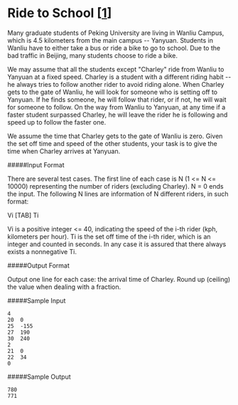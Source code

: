 Ride to School [[1](http://poj.org/problem?id=1922)]
==================

Many graduate students of Peking University are living in Wanliu Campus, which
is 4.5 kilometers from the main campus -- Yanyuan. Students in Wanliu
have to either take a bus or ride a bike to go to school. Due to the bad traffic
in Beijing, many students choose to ride a bike. 

We may assume that all the students except "Charley" ride from Wanliu to Yanyuan
at a fixed speed. Charley is a student with a different riding habit --
he always tries to follow another rider to avoid riding alone. When Charley gets
to the gate of Wanliu, he will look for someone who is setting off to Yanyuan.
If he finds someone, he will follow that rider, or if not, he will wait for
someone to follow. On the way from Wanliu to Yanyuan, at any time if a faster
student surpassed Charley, he will leave the rider he is following and speed up
to follow the faster one. 

We assume the time that Charley gets to the gate of Wanliu is zero. Given the
set off time and speed of the other students, your task is to give the time when
Charley arrives at Yanyuan. 

#####Input Format

There are several test cases. The first line of each case is N (1 <= N <= 10000)
representing the number of riders (excluding Charley). N = 0 ends the input. The
following N lines are information of N different riders, in such format: 

Vi [TAB] Ti 

Vi is a positive integer <= 40, indicating the speed of the i-th rider (kph,
kilometers per hour). Ti is the set off time of the i-th rider, which is an
integer and counted in seconds. In any case it is assured that there always
exists a nonnegative Ti. 

#####Output Format

Output one line for each case: the arrival time of Charley. Round up (ceiling)
the value when dealing with a fraction.

#####Sample Input

```
4
20  0
25  -155
27  190
30  240
2
21  0
22  34
0
```

#####Sample Output

```
780
771
```
